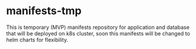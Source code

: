 # manifests-tmp
This is temporary (MVP) manifests repository for application and database that will be deployed on k8s cluster, soon this manifests will be changed to helm charts for flexibility.

